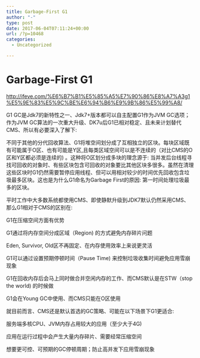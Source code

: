 ```yaml
---
title: Garbage-First G1
author: "-"
type: post
date: 2017-06-04T07:11:24+00:00
url: /?p=10468
categories:
  - Uncategorized

---
```

# Garbage-First G1
<http://ifeve.com/%E6%B7%B1%E5%85%A5%E7%90%86%E8%A7%A3g1%E5%9E%83%E5%9C%BE%E6%94%B6%E9%9B%86%E5%99%A8/>

G1 GC是Jdk7的新特性之一、Jdk7+版本都可以自主配置G1作为JVM GC选项；作为JVM GC算法的一次重大升级、DK7u后G1已相对稳定、且未来计划替代CMS、所以有必要深入了解下: 

不同于其他的分代回收算法、G1将堆空间划分成了互相独立的区块。每块区域既有可能属于O区、也有可能是Y区,且每类区域空间可以是不连续的（对比CMS的O区和Y区都必须是连续的) 。这种将O区划分成多块的理念源于: 当并发后台线程寻找可回收的对象时、有些区块包含可回收的对象要比其他区块多很多。虽然在清理这些区块时G1仍然需要暂停应用线程、但可以用相对较少的时间优先回收包含垃圾最多区块。这也是为什么G1命名为Garbage First的原因: 第一时间处理垃圾最多的区块。

平时工作中大多数系统都使用CMS、即使静默升级到JDK7默认仍然采用CMS、那么G1相对于CMS的区别在: 

G1在压缩空间方面有优势
  
G1通过将内存空间分成区域（Region) 的方式避免内存碎片问题
  
Eden, Survivor, Old区不再固定、在内存使用效率上来说更灵活
  
G1可以通过设置预期停顿时间（Pause Time) 来控制垃圾收集时间避免应用雪崩现象
  
G1在回收内存后会马上同时做合并空闲内存的工作、而CMS默认是在STW（stop the world) 的时候做
  
G1会在Young GC中使用、而CMS只能在O区使用
  
就目前而言、CMS还是默认首选的GC策略、可能在以下场景下G1更适合: 

服务端多核CPU、JVM内存占用较大的应用（至少大于4G) 
  
应用在运行过程中会产生大量内存碎片、需要经常压缩空间
  
想要更可控、可预期的GC停顿周期；防止高并发下应用雪崩现象